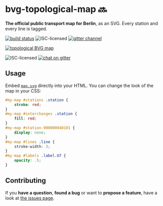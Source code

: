 # bvg-topological-map 🔜

**The official public transport map for Berlin**, as an SVG. Every station and every line is tagged.

[![build status](https://img.shields.io/travis/derhuerst/bvg-topological-map.svg)](https://travis-ci.org/derhuerst/bvg-topological-map)
![ISC-licensed](https://img.shields.io/github/license/derhuerst/bvg-topological-map.svg)
[![gitter channel](https://badges.gitter.im/derhuerst/vbb-rest.svg)](https://gitter.im/derhuerst/vbb-rest)

[![topological BVG map](https://rawgit.com/derhuerst/bvg-topological-map/master/dist/map.svg)](dist/map.svg)

![ISC-licensed](https://img.shields.io/github/license/derhuerst/bvg-topological-map.svg)
[![chat on gitter](https://badges.gitter.im/derhuerst.svg)](https://gitter.im/derhuerst)


## Usage

Embed [`map.svg`](dist/map.svg) directly into your HTML. You can change the look of the map in your CSS:

```css
#my-map #stations .station {
	stroke: red;
}
#my-map #interchanges .station {
	fill: red;
}
#my-map #station-900000040101 {
	display: none;
}
#my-map #lines .line {
	stroke-width: 3;
}
#my-map #labels .label.U7 {
	opacity: .5;
}
```


## Contributing

If you **have a question**, **found a bug** or want to **propose a feature**, have a look at [the issues page](https://github.com/derhuerst/bvg-topological-map/issues).
